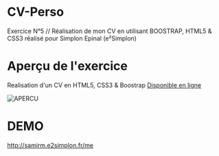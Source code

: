 # CV-Perso
Exercice N°5 // Réalisation de mon CV en utilisant BOOSTRAP, HTML5 &amp; CSS3 réalisé pour Simplon Epinal (e²Simplon) 

# Aperçu de l'exercice
Realisation d'un CV en HTML5, CSS3 & Boostrap [Disponible en ligne](https://raw.githubusercontent.com/bZez/ZOOsql/master/BDD/ZOO.sql)

![APERCU](https://raw.githubusercontent.com/bZez/CV-Perso/master/Screenshot-2017-11-8%20Sam%20BZEZ%20%E2%80%93%20Portfolio%20personnel.png)

# DEMO
http://samirm.e2simplon.fr/me
